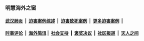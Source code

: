 
### 明慧海外之窗

####  [武汉肺炎](indexes/365.md?t=02071700) &nbsp;|&nbsp;  [迫害案例综述](indexes/328.md?t=02071700) &nbsp;|&nbsp; [迫害致死案例](indexes/277.md?t=02071700)  &nbsp;|&nbsp; [更多迫害案例](indexes/81.md?t=02071700)  &nbsp;|&nbsp; 
####  [时事评论](indexes/251.md?t=02071700) &nbsp;|&nbsp; [海外简讯](indexes/245.md?t=02071700)&nbsp;|&nbsp;  [社会支持](indexes/140.md?t=02071700) &nbsp;|&nbsp; [褒奖决议](indexes/282.md?t=02071700) &nbsp;|&nbsp; [社区报道](indexes/91.md?t=02071700)  &nbsp;|&nbsp; [天人之间](indexes/78.md?t=02071700) 

